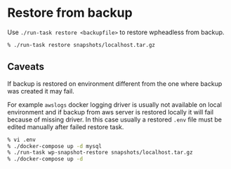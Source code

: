 # Restore from backup

Use `./run-task restore <backupfile>` to restore wpheadless from backup.

```bash
% ./run-task restore snapshots/localhost.tar.gz
```

## Caveats

If backup is restored on environment different from the one where backup was created it may fail.

For example `awslogs` docker logging driver is usually not available on local environment and if backup from aws server is restored locally it will fail because of missing driver.
In this case usually a restored `.env` file must be edited manually after failed restore task.

```bash
% vi .env
% ./docker-compose up -d mysql
% ./run-task wp-snapshot-restore snapshots/localhost.tar.gz
% ./docker-compose up -d
```
